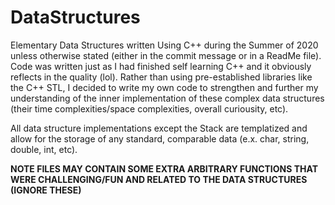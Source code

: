 # DataStructures
Elementary Data Structures written Using C++ during the Summer of 2020 unless otherwise stated (either in the commit message or in a ReadMe file). Code was written just as I had finished self learning C++ and it obviously reflects in the quality (lol). Rather than using pre-established libraries like the C++ STL, I decided to write my own code to strengthen and further my understanding of the inner implementation of these complex data structures (their time complexities/space complexities, overall curiousity, etc). 

All data structure implementations except the Stack are templatized and allow for the storage of any standard, comparable data (e.x. char, string, double, int, etc).  

**NOTE FILES MAY CONTAIN SOME EXTRA ARBITRARY FUNCTIONS THAT WERE CHALLENGING/FUN AND RELATED TO THE DATA STRUCTURES (IGNORE THESE)**
